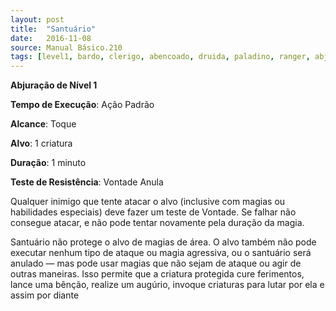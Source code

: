 ```yaml
---
layout: post
title:  "Santuário"
date:   2016-11-08
source: Manual Básico.210
tags: [level1, bardo, clerigo, abencoado, druida, paladino, ranger, abjuracao, padrao, toque, alvo, minuto, vontade, anula]
---
```


**Abjuração de Nível 1**

**Tempo de Execução**: Ação Padrão

**Alcance**: Toque

**Alvo**: 1 criatura

**Duração**: 1 minuto

**Teste de Resistência**: Vontade Anula

Qualquer inimigo que tente atacar o alvo (inclusive com magias ou habilidades especiais) deve fazer um teste de Vontade.
Se falhar não consegue atacar, e não pode tentar novamente pela duração da magia.

Santuário não protege o alvo de magias de área. O alvo também não pode executar nenhum tipo de ataque ou magia agressiva, ou o santuário será anulado — mas pode usar magias que não sejam de ataque ou agir de outras maneiras. Isso permite que a criatura protegida cure ferimentos, lance uma bênção, realize um augúrio, invoque criaturas para lutar por ela e assim por diante
